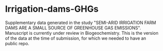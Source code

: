 # Irrigation-dams-GHGs

Supplementary data generated in the study "SEMI-ARID IRRIGATION FARM DAMS ARE A SMALL SOURCE OF GREENHOUSE GAS EMISSIONS".
Manuscript is currently under review in Biogeochemistry. This is the version of the data at the time of submission, for which we needed to have an public repo.
